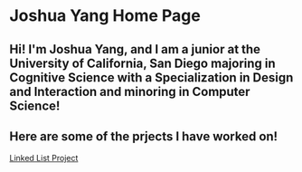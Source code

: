 # Joshua Yang Home Page
## Hi! I'm Joshua Yang, and I am a junior at the University of California, San Diego majoring in Cognitive Science with a Specialization in Design and Interaction and minoring in Computer Science! 

## Here are some of the prjects I have worked on!
[Linked List Project](https://jahyng.github.io/LinkedListProject)
